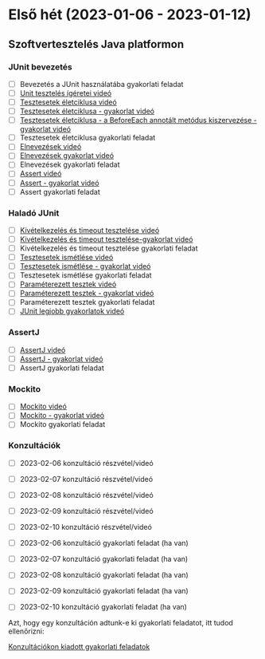 # Első hét (2023-01-06 - 2023-01-12)

## Szoftvertesztelés Java platformon

### JUnit bevezetés

* [ ] Bevezetés a JUnit használatába gyakorlati feladat
* [ ] [Unit tesztelés ígéretei videó](https://e-learning.training360.com/courses/take/szoftverteszteles-java-platformon-2021/lessons/10611068-unit-teszteles-igeretei)
* [ ] [Tesztesetek életciklusa videó](https://e-learning.training360.com/courses/take/szoftverteszteles-java-platformon-2021/lessons/10611085-tesztesetek-eletciklusa)
* [ ] [Tesztesetek életciklusa - gyakorlat videó](https://e-learning.training360.com/courses/take/szoftverteszteles-java-platformon-2021/lessons/10611037-tesztesetek-eletciklusa-gyakorlat)
* [ ] [Tesztesetek életciklusa - a BeforeEach annotált metódus kiszervezése - gyakorlat videó](https://e-learning.training360.com/courses/take/szoftverteszteles-java-platformon-2021/lessons/10610982-tesztesetek-eletciklusa-a-beforeeach-annotalt-metodus-kiszervezese-gyakorlat)
* [ ] Tesztesetek életciklusa gyakorlati feladat
* [ ] [Elnevezések videó](https://e-learning.training360.com/courses/take/szoftverteszteles-java-platformon-2021/lessons/10610984-elnevezesek)
* [ ] [Elnevezések gyakorlat videó](https://e-learning.training360.com/courses/take/szoftverteszteles-java-platformon-2021/lessons/10610980-elnevezesek-gyakorlat)
* [ ] Elnevezések gyakorlati feladat
* [ ] [Assert videó](https://e-learning.training360.com/courses/take/szoftverteszteles-java-platformon-2021/lessons/10769684-assert)
* [ ] [Assert - gyakorlat videó](https://e-learning.training360.com/courses/take/szoftverteszteles-java-platformon-2021/lessons/10769704-assert-gyakorlat)
* [ ] Assert gyakorlati feladat

### Haladó JUnit
* [ ] [Kivételkezelés és timeout tesztelése videó](https://e-learning.training360.com/courses/take/szoftverteszteles-java-platformon-2021/lessons/10769706-kivetelkezeles-es-timeout-tesztelese)
* [ ] [Kivételkezelés és timeout tesztelése-gyakorlat videó](https://e-learning.training360.com/courses/take/szoftverteszteles-java-platformon-2021/lessons/10769707-kivetelkezeles-es-timeout-tesztelese-gyakorlat)
* [ ] Kivételkezelés és timeout tesztelése gyakorlati feladat
* [ ] [Tesztesetek ismétlése videó](https://e-learning.training360.com/courses/take/szoftverteszteles-java-platformon-2021/lessons/10769719-tesztesetek-ismetlese)
* [ ] [Tesztesetek ismétlése - gyakorlat videó](https://e-learning.training360.com/courses/take/szoftverteszteles-java-platformon-2021/lessons/10769720-tesztesetek-ismetlese-gyakorlat) 
* [ ] Tesztesetek ismétlése gyakorlati feladat
* [ ] [Paraméterezett tesztek videó](https://e-learning.training360.com/courses/take/szoftverteszteles-java-platformon-2021/lessons/10769721-parameterezett-tesztek)
* [ ] [Paraméterezett tesztek - gyakorlat videó](https://e-learning.training360.com/courses/take/szoftverteszteles-java-platformon-2021/lessons/10769722-parameterezett-tesztek-gyakorlat)
* [ ] Paraméterezett tesztek gyakorlati feladat
* [ ] [JUnit legjobb gyakorlatok videó](https://e-learning.training360.com/courses/take/szoftverteszteles-java-platformon-2021/lessons/10769735-junit-legjobb-gyakorlatok)

### AssertJ
* [ ] [AssertJ videó](https://e-learning.training360.com/courses/take/szoftverteszteles-java-platformon-2021/lessons/30464085-assertj)
* [ ] [AssertJ - gyakorlat videó](https://e-learning.training360.com/courses/take/szoftverteszteles-java-platformon-2021/lessons/30464090-assertj-gyakorlat)
* [ ] AssertJ gyakorlati feladat
### Mockito
* [ ] [Mockito videó](https://e-learning.training360.com/courses/take/szoftverteszteles-java-platformon-2021/lessons/30464183-mockito)
* [ ] [Mockito - gyakorlat videó](https://e-learning.training360.com/courses/take/szoftverteszteles-java-platformon-2021/lessons/30464187-mockito-gyakorlat)
* [ ] Mockito gyakorlati feladat

### Konzultációk

* [ ] 2023-02-06 konzultáció részvétel/videó
* [ ] 2023-02-07 konzultáció részvétel/videó
* [ ] 2023-02-08 konzultáció részvétel/videó
* [ ] 2023-02-09 konzultáció részvétel/videó
* [ ] 2023-02-10 konzultáció részvétel/videó

* [ ] 2023-02-06 konzultáció gyakorlati feladat (ha van)
* [ ] 2023-02-07 konzultáció gyakorlati feladat (ha van)
* [ ] 2023-02-08 konzultáció gyakorlati feladat (ha van)
* [ ] 2023-02-09 konzultáció gyakorlati feladat (ha van)
* [ ] 2023-02-10 konzultáció gyakorlati feladat (ha van)

Azt, hogy egy konzultáción adtunk-e ki gyakorlati feladatot, itt tudod ellenőrizni:

[Konzultációkon kiadott gyakorlati feladatok](https://github.com/Strukturavaltas3-Halado-Java/java-strukturavalto3-halado/blob/main/labs.md)
